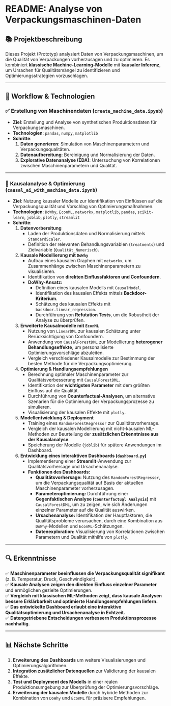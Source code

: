 # README: Analyse von Verpackungsmaschinen-Daten

## 📚 Projektbeschreibung
Dieses Projekt (Prototyp) analysiert Daten von Verpackungsmaschinen, um die Qualität von Verpackungen vorherzusagen und zu optimieren. Es kombiniert **klassische Machine-Learning-Modelle** mit **kausaler Inferenz**, um Ursachen für Qualitätsmängel zu identifizieren und Optimierungsstrategien vorzuschlagen.

---

## 🔄 Workflow & Technologien
### ✅ **Erstellung von Maschinendaten (`create_machine_data.ipynb`)**
- **Ziel**: Erstellung und Analyse von synthetischen Produktionsdaten für Verpackungsmaschinen.
- **Technologien**: `pandas`, `numpy`, `matplotlib`
- **Schritte**:
    1. **Daten generieren**: Simulation von Maschinenparametern und Verpackungsqualitäten.
    2. **Datenaufbereitung**: Bereinigung und Normalisierung der Daten.
    3. **Explorative Datenanalyse (EDA)**: Untersuchung von Korrelationen zwischen Maschinenparametern und Qualität.

---

### 🔬 **Kausalanalyse & Optimierung (`causal_ai_with_machine_data.ipynb`)**
- **Ziel**: Nutzung kausaler Modelle zur Identifikation von Einflüssen auf die Verpackungsqualität und Vorschlag von Optimierungsmaßnahmen.
- **Technologien**: `DoWhy`, `EconML`, `networkx`, `matplotlib`, `pandas`, `scikit-learn`, `joblib`, `plotly`, `streamlit`
- **Schritte**:
    1. **Datenvorbereitung**
        - Laden der Produktionsdaten und Normalisierung mittels `StandardScaler`.
        - Definition der relevanten Behandlungsvariablen (`treatments`) und Zielvariable (`Qualität_Numerisch`).
    2. **Kausale Modellierung mit `DoWhy`**
        - Aufbau eines kausalen Graphen mit `networkx`, um Zusammenhänge zwischen Maschinenparametern zu visualisieren.
        - Identifikation von **direkten Einflussfaktoren und Confoundern**.
        - **DoWhy-Ansatz:**
            - Definition eines kausalen Modells mit `CausalModel`.
            - Identifikation des kausalen Effekts mittels **Backdoor-Kriterium**.
            - Schätzung des kausalen Effekts mit `backdoor.linear_regression`.
            - Durchführung von **Refutation Tests**, um die Robustheit der Analyse zu überprüfen.
    3. **Erweiterte Kausalmodelle mit `EconML`**
        - Nutzung von `LinearDML` zur kausalen Schätzung unter Berücksichtigung von Confoundern.
        - Anwendung von `CausalForestDML` zur Modellierung **heterogener Behandlungseffekte**, um personalisierte Optimierungsvorschläge abzuleiten.
        - Vergleich verschiedener Kausalmodelle zur Bestimmung der besten Methode für die Verpackungsoptimierung.
    4. **Optimierung & Handlungsempfehlungen**
        - Berechnung optimaler Maschinenparameter zur Qualitätsverbesserung mit `CausalForestDML`.
        - Identifikation der **wichtigsten Parameter** mit dem größten Einfluss auf die Qualität.
        - Durchführung von **Counterfactual-Analysen**, um alternative Szenarien für die Optimierung der Verpackungsprozesse zu simulieren.
        - Visualisierung der kausalen Effekte mit `plotly`.
    5. **Modellentwicklung & Deployment**
        - Training eines `RandomForestRegressor` zur Qualitätsvorhersage.
        - Vergleich der kausalen Modellierung mit nicht-kausalen ML-Methoden zur Beurteilung der **zusätzlichen Erkenntnisse aus der Kausalanalyse**.
        - Speicherung der Modelle (`joblib`) für spätere Anwendungen im Dashboard.
    6. **Entwicklung eines interaktiven Dashboards (`dashboard.py`)**
        - Implementierung einer **Streamlit**-Anwendung zur Qualitätsvorhersage und Ursachenanalyse.
        - **Funktionen des Dashboards:**
            - **Qualitätsvorhersage:** Nutzung des `RandomForestRegressor`, um die Verpackungsqualität auf Basis der aktuellen Maschinenparameter vorherzusagen.
            - **Parameteroptimierung:** Durchführung einer **Gegenfaktischen Analyse (`Counterfactual Analysis`)** mit `CausalForestDML`, um zu zeigen, wie sich Änderungen einzelner Parameter auf die Qualität auswirken.
            - **Ursachenanalyse:** Identifikation der Hauptfaktoren, die Qualitätsprobleme verursachen, durch eine Kombination aus `DoWhy`-Modellen und `EconML`-Schätzungen.
            - **Datenexploration:** Visualisierung von Korrelationen zwischen Parametern und Qualität mithilfe von `plotly`.

---

## 🔍 Erkenntnisse
✅ **Maschinenparameter beeinflussen die Verpackungsqualität signifikant** (z. B. Temperatur, Druck, Geschwindigkeit).  
✅ **Kausale Analysen zeigen den direkten Einfluss einzelner Parameter** und ermöglichen gezielte Optimierungen.  
✅ **Vergleich mit klassischen ML-Methoden zeigt, dass kausale Analysen bessere Erklärbarkeit und optimierte Handlungsempfehlungen liefern.**  
✅ **Das entwickelte Dashboard erlaubt eine interaktive Qualitätsoptimierung und Ursachenanalyse in Echtzeit.**  
✅ **Datengetriebene Entscheidungen verbessern Produktionsprozesse nachhaltig**.

---

## 📊 Nächste Schritte
1. **Erweiterung des Dashboards** um weitere Visualisierungen und Optimierungsalgorithmen.
2. **Integration zusätzlicher Datenquellen** zur Validierung der kausalen Effekte.
3. **Test und Deployment des Modells** in einer realen Produktionsumgebung zur Überprüfung der Optimierungsvorschläge.
4. **Erweiterung der kausalen Modelle** durch hybride Methoden zur Kombination von `DoWhy` und `EconML` für präzisere Empfehlungen.

